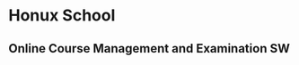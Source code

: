 Honux School
============
Online Course Management and Examination SW
-------------------------------------------
